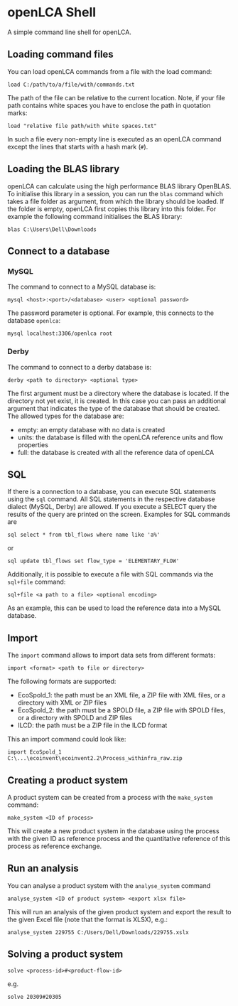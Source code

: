openLCA Shell
=============
A simple command line shell for openLCA. 


Loading command files
---------------------
You can load openLCA commands from a file with the load command:

	load C:/path/to/a/file/with/commands.txt

The path of the file can be relative to the current location. Note, if your file
path contains white spaces you have to enclose the path in quotation marks:

	load "relative file path/with white spaces.txt"

In such a file every non-empty line is executed as an openLCA command except the
lines that starts with a hash mark (`#`).


Loading the BLAS library
------------------------
openLCA can calculate using the high performance BLAS library OpenBLAS. To
initialise this library in a session, you can run the `blas` command which
takes a file folder as argument, from which the library should be loaded. If
the folder is empty, openLCA first copies this library into this folder. For
example the following command initialises the BLAS library:

	blas C:\Users\Dell\Downloads


Connect to a database
---------------------

### MySQL
The command to connect to a MySQL database is:

	mysql <host>:<port>/<database> <user> <optional password>
	
The password parameter is optional. For example, this connects to the database
`openlca`:

	mysql localhost:3306/openlca root
	
	
### Derby 
The command to connect to a derby database is:

	derby <path to directory> <optional type>

The first argument must be a directory where the database is located. If the
directory not yet exist, it is created. In this case you can pass an additional
argument that indicates the type of the database that should be created. The
allowed types for the database are:

* empty: an empty database with no data is created
* units: the database is filled with the openLCA reference units and flow 
  properties
* full: the database is created with all the reference data of openLCA


SQL
---

If there is a connection to a database, you can execute SQL statements using the
`sql` command. All SQL statements in the respective database dialect (MySQL, 
Derby) are allowed. If you execute a SELECT query the results of the query are
printed on the screen. Examples for SQL commands are

	sql select * from tbl_flows where name like 'a%'
	
or

	sql update tbl_flows set flow_type = 'ELEMENTARY_FLOW'
	
Additionally, it is possible to execute a file with SQL commands via the 
`sql+file` command:

	sql+file <a path to a file> <optional encoding>
	
As an example, this can be used to load the reference data into a MySQL database.	
	
	
Import
------

The `import` command allows to import data sets from different formats:

	import <format> <path to file or directory>
	
The following formats are supported:

* EcoSpold_1: the path must be an XML file, a ZIP file with  XML files, 
  or a directory with XML or ZIP files
* EcoSpold_2: the path must be a SPOLD file, a ZIP file with SPOLD files, 
  or a directory with SPOLD and ZIP files
* ILCD: the path must be a ZIP file in the ILCD format

This an import command could look like:

	import EcoSpold_1 C:\...\ecoinvent\ecoinvent2.2\Process_withinfra_raw.zip


Creating a product system
-------------------------

A product system can be created from a process with the `make_system` command:

	make_system <ID of process>
	
This will create a new product system in the database using the process with
the given ID as reference process and the quantitative reference of this 
process as reference exchange. 


Run an analysis
---------------

You can analyse a product system with the `analyse_system` command

	analyse_system <ID of product system> <export xlsx file>
	
This will run an analysis of the given product system and export the result
to the given Excel file (note that the format is XLSX), e.g.:

	analyse_system 229755 C:/Users/Dell/Downloads/229755.xslx
  
	
  	
Solving a product system
------------------------

	solve <process-id>#<product-flow-id>
	
e.g.

	solve 20309#20305